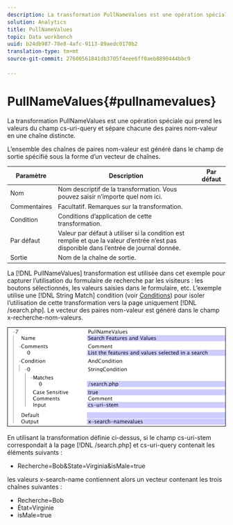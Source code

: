 ```yaml
---
description: La transformation PullNameValues est une opération spéciale qui prend les valeurs du champ cs-uri-query et sépare chacune des paires nom-valeur en une chaîne distincte.
solution: Analytics
title: PullNameValues
topic: Data workbench
uuid: b24db987-78e8-4afc-9113-89aedc0170b2
translation-type: tm+mt
source-git-commit: 27600561841db3705f4eee6ff0aeb8890444bbc9

---
```



# PullNameValues{#pullnamevalues}

La transformation PullNameValues est une opération spéciale qui prend les valeurs du champ cs-uri-query et sépare chacune des paires nom-valeur en une chaîne distincte.

L’ensemble des chaînes de paires nom-valeur est généré dans le champ de sortie spécifié sous la forme d’un vecteur de chaînes.

| Paramètre | Description | Par défaut |
|---|---|---|
| Nom | Nom descriptif de la transformation. Vous pouvez saisir n’importe quel nom ici. |  |
| Commentaires | Facultatif. Remarques sur la transformation. |  |
| Condition | Conditions d’application de cette transformation. |  |
| Par défaut | Valeur par défaut à utiliser si la condition est remplie et que la valeur d’entrée n’est pas disponible dans l’entrée de journal donnée. |  |
| Sortie | Nom de la chaîne de sortie. |  |

La [!DNL PullNameValues] transformation est utilisée dans cet exemple pour capturer l’utilisation du formulaire de recherche par les visiteurs : les boutons sélectionnés, les valeurs saisies dans le formulaire, etc. L’exemple utilise une [!DNL String Match] condition (voir [Conditions](../../../../../home/c-dataset-const-proc/c-conditions/c-abt-cond.md)) pour isoler l’utilisation de cette transformation vers la page uniquement [!DNL /search.php]. Le vecteur des paires nom-valeur est généré dans le champ x-recherche-nom-valeurs.

![](assets/cfg_TransformationType_PullNameValues.png)

En utilisant la transformation définie ci-dessus, si le champ cs-uri-stem correspondait à la page [!DNL /search.php] et cs-uri-query contenait les éléments suivants :

* Recherche=Bob&amp;State=Virginia&amp;isMale=true

les valeurs x-search-name contiennent alors un vecteur contenant les trois chaînes suivantes :

* Recherche=Bob
* État=Virginie
* isMale=true

